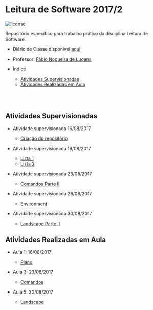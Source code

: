 # Leitura de Software 2017/2

[![license](https://img.shields.io/github/license/antlisufg/ls2017.svg)](https://github.com/antlisufg/ls2017/blob/master/LICENSE)

Repositório específico para trabalho prático da disciplina Leitura de Software.
* Diário de Classe disponivel [aqui](https://docs.google.com/document/d/16-8p7NiB4MzGEB3JXCTUpW3UNgJbvOOGqh-MO5xyRkg/edit)
* Professor: [Fábio Nogueira de Lucena](https://github.com/kyriosdata)

* Índice
    - [Atividades Supervisionadas](https://github.com/antlisufg/ls2017#atividades-supervisionadas)  
    - [Atividades Realizadas em Aula](https://github.com/antlisufg/ls2017#atividades-realizadas-em-aula)  

<br>


</br>


## Atividades Supervisionadas
     
* Atividade supervisionada 16/08/2017
     - [Criação do repositório](https://github.com/antlisufg/ls2017)
     
* Atividade supervisionada 19/08/2017
     - [Lista 1](https://github.com/antlisufg/ls2017/blob/master/Atividades%20Supervisionadas/lista1.md)
     - [Lista 2](https://github.com/antlisufg/ls2017/blob/master/Atividades%20Supervisionadas/lista2.md)
     
* Atividade supervisionada 23/08/2017
     - [Comandos Parte II](https://github.com/antlisufg/ls2017/wiki/comandos#atividade-supervisionada-23082017)
     
* Atividade supervisionada 26/08/2017
     - [Environment](https://github.com/antlisufg/ls2017/wiki/environment)
     
* Atividade supervisionada 30/08/2017
     - [Landscape Parte II](https://github.com/antlisufg/ls2017/wiki/landscape#atividade-supervisionada-30082017)
     
     
## Atividades Realizadas em Aula
     
* Aula 1: 16/08/2017
     - [Plano](https://drive.google.com/file/d/0B2KOoPbti6jsZ3BEaGVVaU82VFU/view)
     
* Aula 3: 23/08/2017
     - [Comandos](https://github.com/antlisufg/ls2017/wiki/comandos#aula-3-23082017)
     
* Aula 5: 30/08/2017
     - [Landscape](https://github.com/antlisufg/ls2017/wiki/landscape#aula-5-30082017)
